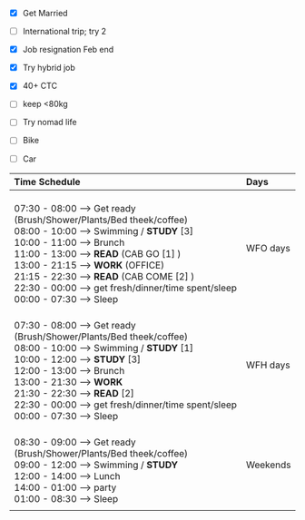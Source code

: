 
- [x] Get Married
- [ ] International trip; try 2
- [x] Job resignation Feb end
- [x] Try hybrid job
- [x] 40+ CTC
- [ ] keep <80kg
- [ ] Try nomad life
- [ ] Bike
- [ ] Car



| Time Schedule                                                                                                                                                                                                                                                                                                                                                         | Days     |
| :-------------------------------------------------------------------------------------------------------------------------------------------------------------------------------------------------------------------------------------------------------------------------------------------------------------------------------------------------------------------- | :------- |
| <br>07:30 - 08:00 --> Get ready (Brush/Shower/Plants/Bed theek/coffee) <br>08:00 - 10:00 --> Swimming / **STUDY** [3] <br>10:00 - 11:00 --> Brunch<br>11:00 - 13:00 --> **READ** (CAB GO [1] )<br>13:00 - 21:15 --> **WORK** (OFFICE)<br>21:15 - 22:30 --> **READ** (CAB COME [2] )<br>22:30 - 00:00 --> get fresh/dinner/time spent/sleep<br>00:00 - 07:30 --> Sleep | WFO days |
| <br>07:30 - 08:00 --> Get ready (Brush/Shower/Plants/Bed theek/coffee) <br>08:00 - 10:00 --> Swimming / **STUDY** [1] <br>10:00 - 12:00 --> **STUDY** [3]<br>12:00 - 13:00 --> Brunch<br>13:00 - 21:30 --> **WORK**<br>21:30 - 22:30 --> **READ** [2]<br>22:30 - 00:00 --> get fresh/dinner/time spent/sleep<br>00:00 - 07:30 --> Sleep                               | WFH days |
| <br>08:30 - 09:00 --> Get ready (Brush/Shower/Plants/Bed theek/coffee) <br>09:00 - 12:00 --> Swimming / **STUDY** <br>12:00 - 14:00 --> Lunch<br>14:00 - 01:00 --> party<br>01:00 - 08:30 --> Sleep                                                                                                                                                                   | Weekends |
|                                                                                                                                                                                                                                                                                                                                                                       |          |
